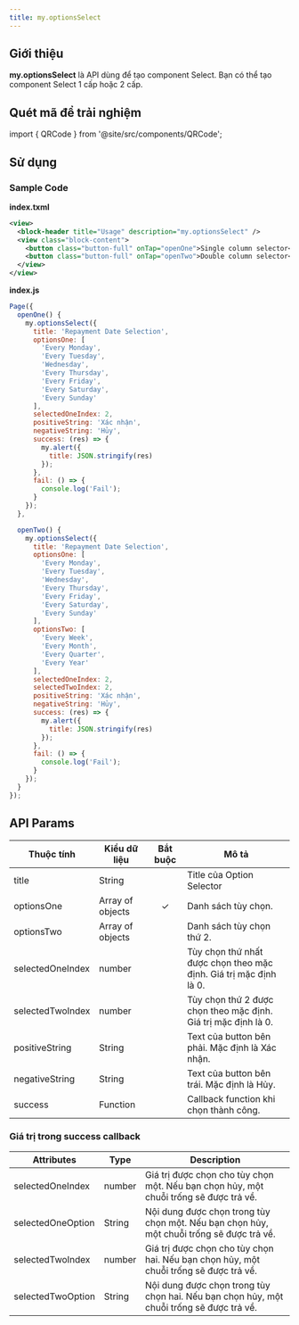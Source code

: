 ```yaml
---
title: my.optionsSelect
---
```


## Giới thiệu

**my.optionsSelect** là API dùng để tạo component Select. Bạn có thể tạo component Select 1 cấp hoặc 2 cấp.

## Quét mã để trải nghiệm

import { QRCode } from '@site/src/components/QRCode';

<QRCode page="pages/api/option-selector/index" />

## Sử dụng

### Sample Code

**index.txml**

```xml
<view>
  <block-header title="Usage" description="my.optionsSelect" />
  <view class="block-content">
    <button class="button-full" onTap="openOne">Single column selector</button>
    <button class="button-full" onTap="openTwo">Double column selector</button>
  </view>
</view>
```

**index.js**

```js
Page({
  openOne() {
    my.optionsSelect({
      title: 'Repayment Date Selection',
      optionsOne: [
        'Every Monday',
        'Every Tuesday',
        'Wednesday',
        'Every Thursday',
        'Every Friday',
        'Every Saturday',
        'Every Sunday'
      ],
      selectedOneIndex: 2,
      positiveString: 'Xác nhận',
      negativeString: 'Hủy',
      success: (res) => {
        my.alert({
          title: JSON.stringify(res)
        });
      },
      fail: () => {
        console.log('Fail');
      }
    });
  },

  openTwo() {
    my.optionsSelect({
      title: 'Repayment Date Selection',
      optionsOne: [
        'Every Monday',
        'Every Tuesday',
        'Wednesday',
        'Every Thursday',
        'Every Friday',
        'Every Saturday',
        'Every Sunday'
      ],
      optionsTwo: [
        'Every Week',
        'Every Month',
        'Every Quarter',
        'Every Year'
      ],
      selectedOneIndex: 2,
      selectedTwoIndex: 2,
      positiveString: 'Xác nhận',
      negativeString: 'Hủy',
      success: (res) => {
        my.alert({
          title: JSON.stringify(res)
        });
      },
      fail: () => {
        console.log('Fail');
      }
    });
  }
});
```

## API Params

| Thuộc tính       | Kiểu dữ liệu     | Bắt buộc | Mô tả                                                             |
| ---------------- | ---------------- | :------: | ----------------------------------------------------------------- |
| title            | String           |          | Title của Option Selector                                         |
| optionsOne       | Array of objects |    ✓     | Danh sách tùy chọn.                                               |
| optionsTwo       | Array of objects |          | Danh sách tùy chọn thứ 2.                                         |
| selectedOneIndex | number           |          | Tùy chọn thứ nhất được chọn theo mặc định. Giá trị mặc định là 0. |
| selectedTwoIndex | number           |          | Tùy chọn thứ 2 được chọn theo mặc định. Giá trị mặc định là 0.    |
| positiveString   | String           |          | Text của button bên phải. Mặc định là Xác nhận.                   |
| negativeString   | String           |          | Text của button bên trái. Mặc định là Hủy.                        |
| success          | Function         |          | Callback function khi chọn thành công.                            |

### Giá trị trong success callback

| Attributes        | Type   | Description                                                                              |
| ----------------- | ------ | ---------------------------------------------------------------------------------------- |
| selectedOneIndex  | number | Giá trị được chọn cho tùy chọn một. Nếu bạn chọn hủy, một chuỗi trống sẽ được trả về.    |
| selectedOneOption | String | Nội dung được chọn trong tùy chọn một. Nếu bạn chọn hủy, một chuỗi trống sẽ được trả về. |
| selectedTwoIndex  | number | Giá trị được chọn cho tùy chọn hai. Nếu bạn chọn hủy, một chuỗi trống sẽ được trả về.    |
| selectedTwoOption | String | Nội dung được chọn trong tùy chọn hai. Nếu bạn chọn hủy, một chuỗi trống sẽ được trả về. |
